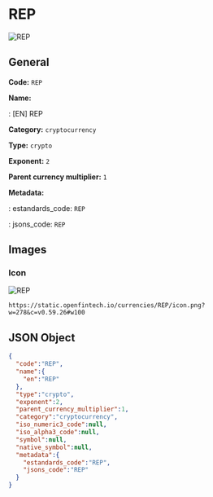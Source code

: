 
# REP 
![REP](https://static.openfintech.io/currencies/REP/icon.png?w=278&c=v0.59.26#w100)  

## General 
 
**Code:** `REP` 
 
**Name:** 
 
:	[EN] REP 
 
**Category:** `cryptocurrency` 
 
**Type:** `crypto` 
 
**Exponent:** `2` 
 
**Parent currency multiplier:** `1` 
 
**Metadata:** 
 
:	estandards_code: `REP` 
 
:	jsons_code: `REP` 
 

## Images 

### Icon 
 
![REP](https://static.openfintech.io/currencies/REP/icon.png?w=278&c=v0.59.26#w100)  

```
https://static.openfintech.io/currencies/REP/icon.png?w=278&c=v0.59.26#w100
```  

## JSON Object 

```json
{
  "code":"REP",
  "name":{
    "en":"REP"
  },
  "type":"crypto",
  "exponent":2,
  "parent_currency_multiplier":1,
  "category":"cryptocurrency",
  "iso_numeric3_code":null,
  "iso_alpha3_code":null,
  "symbol":null,
  "native_symbol":null,
  "metadata":{
    "estandards_code":"REP",
    "jsons_code":"REP"
  }
}
```  
